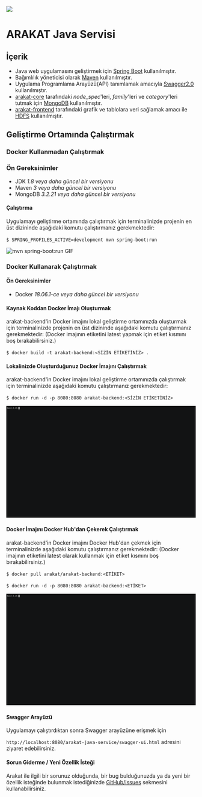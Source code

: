 [![](https://dockerbuildbadges.quelltext.eu/status.svg?organization=arakat&repository=arakat-backend-automated-build)](https://hub.docker.com/r/arakat/arakat-backend-automated-build/builds/)

# ARAKAT Java Servisi

## İçerik
* Java web uygulamasını geliştirmek için [Spring Boot](https://spring.io/projects/spring-boot) kullanılmıştır.
* Bağımlılık yöneticisi olarak [Maven](https://maven.apache.org/) kullanılmıştır.
* Uygulama Programlama Arayüzü(API) tanımlamak amacıyla [Swagger2.0](https://swagger.io/docs/specification/2-0/basic-structure/) kullanılmıştır.
* [arakat-core](../arakat-core) tarafındaki _node_spec_'leri, _family_'leri ve _category_'leri tutmak için [MongoDB](https://www.mongodb.com/) kullanılmıştır.
* [arakat-frontend](../arakat-frontend) tarafındaki grafik ve tablolara veri sağlamak amacı ile [HDFS](https://hadoop.apache.org/docs/r1.2.1/hdfs_design.html) kullanılmıştır.

## Geliştirme Ortamında Çalıştırmak

### **Docker Kullanmadan Çalıştırmak**
### Ön Gereksinimler
* JDK _1.8 veya daha güncel bir versiyonu_
* Maven _3 veya daha güncel bir versiyonu_
* MongoDB _3.2.21 veya daha güncel bir versiyonu_

#### Çalıştırma
Uygulamayı geliştirme ortamında çalıştırmak için terminalinizde projenin en üst dizininde aşağıdaki komutu çalıştırmanız gerekmektedir:

``
$ SPRING_PROFILES_ACTIVE=development mvn spring-boot:run
``

![mvn spring-boot:run GIF](img/arakat-backend-run.gif)

### **Docker Kullanarak Çalıştırmak**
#### Ön Gereksinimler

* Docker _18.06.1-ce veya daha güncel bir versiyonu_

#### Kaynak Koddan Docker İmajı Oluşturmak

arakat-backend'in Docker imajını lokal geliştirme ortamınızda oluşturmak için terminalinizde projenin en üst dizininde aşağıdaki komutu çalıştırmanız gerekmektedir: (Docker imajının etiketini latest yapmak için etiket kısmını boş bırakabilirsiniz.)

``
$ docker build -t arakat-backend:<SİZİN ETİKETİNİZ> .
``
#### Lokalinizde Oluşturduğunuz Docker İmajını Çalıştırmak

arakat-backend'in Docker imajını lokal geliştirme ortamınızda çalıştırmak için terminalinizde aşağıdaki komutu çalıştırmanız gerekmektedir:

``
$ docker run -d -p 8080:8080 arakat-backend:<SİZİN ETİKETİNİZ>
``

![docker build from source GIF](img/arakat-backend-docker-build-from-source.gif)

#### Docker İmajını Docker Hub'dan Çekerek Çalıştırmak

arakat-backend'in Docker imajını Docker Hub'dan çekmek için terminalinizde aşağıdaki komutu çalıştırmanız gerekmektedir: (Docker imajının etiketini latest olarak kullanmak için etiket kısmını boş bırakabilirsiniz.)

``
$ docker pull arakat/arakat-backend:<ETİKET>
``

``
$ docker run -d -p 8080:8080 arakat-backend:<ETİKET>
``

![docker pull from Docker Hub GIF](img/arakat-backend-docker-pull-from-docker-hub.gif)

#### Swagger Arayüzü

Uygulamayı çalıştırdıktan sonra Swagger arayüzüne erişmek için

``
http://localhost:8080/arakat-java-service/swagger-ui.html
``
adresini ziyaret edebilirsiniz.

#### Sorun Giderme / Yeni Özellik İsteği

Arakat ile ilgili bir sorunuz olduğunda, bir bug bulduğunuzda ya da yeni bir özellik isteğinde bulunmak istediğinizde [GitHub/Issues](https://github.com/arakat-community/arakat/issues) sekmesini kullanabilirsiniz.
